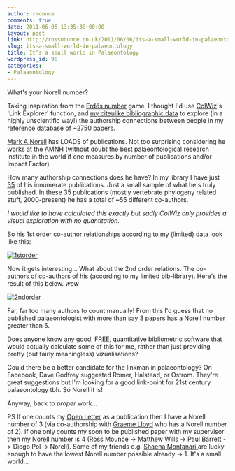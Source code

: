 ```yaml
---
author: rmounce
comments: true
date: 2011-06-06 13:35:38+00:00
layout: post
link: http://rossmounce.co.uk/2011/06/06/its-a-small-world-in-palaeontology/
slug: its-a-small-world-in-palaeontology
title: It’s a small world in Palaeontology
wordpress_id: 96
categories:
- Palaeontology
---
```


What's your Norell number?




Taking inspiration from the [Erdős number](http://en.wikipedia.org/wiki/Erd%C5%91s_number) game, I thought I'd use [ColWiz](http://www.colwiz.com/)'s 'Link Explorer' function, and [my citeulike bibliographic data](http://www.citeulike.org/user/rossmounce) to explore (in a highly unscientific way!) the authorship connections between people in my reference database of ~2750 papers.




[Mark A Norell](http://research.amnh.org/paleontology/staff/mark-norell) has LOADS of publications. Not too surprising considering he works at the [AMNH](http://www.amnh.org/) (without doubt the best palaeontological research institute in the world if one measures by number of publications and/or Impact Factor). 




How many authorship connections does he have? In my library I have just [35](http://www.citeulike.org/user/rossmounce/author/Norell%3aM) of his innumerate publications. Just a small sample of what he's truly published. In these 35 publications (mostly vertebrate phylogeny related stuff, 2000-present) he has a total of ~55 different co-authors.




_I would like to have calculated this exactly but sadly ColWiz only provides a visual exploration with no quantitation._




So his 1st order co-author relationships according to my (limited) data look like this:  

[![1storder](http://farm3.static.flickr.com/2083/5803228521_97544a5d0c.jpg)](http://www.flickr.com/photos/63732388@N07/5803228521/)




Now it gets interesting… What about the 2nd order relations. The co-authors of co-authors of his (according to my limited bib-library). Here's the result of this below. *wow*




[![2ndorder](http://farm4.static.flickr.com/3334/5803228621_79bb0c7c0b.jpg)](http://www.flickr.com/photos/63732388@N07/5803228621/)




Far, far too many authors to count manually! From this I'd guess that no published palaeontologist with more than say 3 papers has a Norell number greater than 5.




Does anyone know any good, FREE, quantitative bibliometric software that would actually calculate some of this for me, rather than just providing pretty (but fairly meaningless) vizualisations?




Could there be a better candidate for the linkman in palaeontology? On Facebook, Dave Godfrey suggested Romer, Halstead, or Ostrom. They're great suggestions but I'm looking for a good link-point for 21st century palaeontology tbh. So Norell it is!




Anyway, back to *proper* work…




PS If one counts my [Open Letter](http://supportpalaeodataarchiving.co.uk/) as a publication then I have a Norell number of 3 (via co-authorship with [Graeme Lloyd](http://www.graemetlloyd.com/) who has a Norell number of 2). If one only counts my soon to be published paper with my supervisor then my Norell number is 4 (Ross Mounce -> Matthew Wills -> Paul Barrett -> Diego Pol -> Norell). Some of my friends e.g. [Shaena Montanari ](http://www.shaenamontanari.com) are lucky enough to have the lowest Norell number possible already -> 1. It's a small world…
